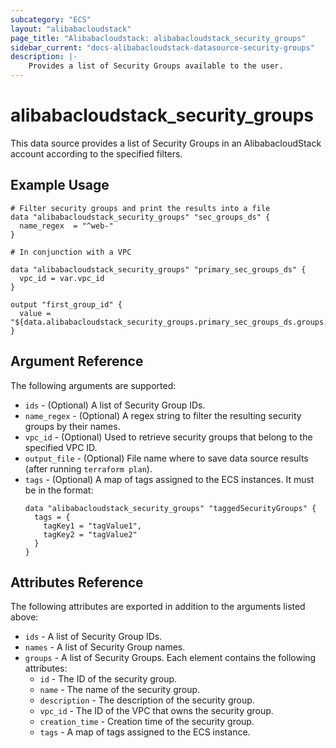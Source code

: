 ```yaml
---
subcategory: "ECS"
layout: "alibabacloudstack"
page_title: "Alibabacloudstack: alibabacloudstack_security_groups"
sidebar_current: "docs-alibabacloudstack-datasource-security-groups"
description: |-
    Provides a list of Security Groups available to the user.
---
```


# alibabacloudstack\_security\_groups

This data source provides a list of Security Groups in an AlibabacloudStack account according to the specified filters.

## Example Usage

```
# Filter security groups and print the results into a file
data "alibabacloudstack_security_groups" "sec_groups_ds" {
  name_regex  = "^web-"
}

# In conjunction with a VPC

data "alibabacloudstack_security_groups" "primary_sec_groups_ds" {
  vpc_id = var.vpc_id
}

output "first_group_id" {
  value = "${data.alibabacloudstack_security_groups.primary_sec_groups_ds.groups.0.id}"
}
```

## Argument Reference

The following arguments are supported:

* `ids` - (Optional) A list of Security Group IDs.
* `name_regex` - (Optional) A regex string to filter the resulting security groups by their names.
* `vpc_id` - (Optional) Used to retrieve security groups that belong to the specified VPC ID.
* `output_file` - (Optional) File name where to save data source results (after running `terraform plan`).
* `tags` - (Optional) A map of tags assigned to the ECS instances. It must be in the format:
  ```
  data "alibabacloudstack_security_groups" "taggedSecurityGroups" {
    tags = {
      tagKey1 = "tagValue1",
      tagKey2 = "tagValue2"
    }
  }
  ```

## Attributes Reference

The following attributes are exported in addition to the arguments listed above:

* `ids` - A list of Security Group IDs.
* `names` - A list of Security Group names.
* `groups` - A list of Security Groups. Each element contains the following attributes:
  * `id` - The ID of the security group.
  * `name` - The name of the security group.
  * `description` - The description of the security group.
  * `vpc_id` - The ID of the VPC that owns the security group.
  * `creation_time` - Creation time of the security group.
  * `tags` - A map of tags assigned to the ECS instance.
